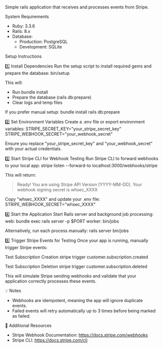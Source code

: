Simple rails application that receives and processes events from Stripe.

System Requirements

- Ruby: 3.3.6
- Rails: 8.x
- Database:
  - Production: PostgreSQL
  - Development: SQLite

Setup Instructions

1️⃣ Install Dependencies
Run the setup script to install required gems and prepare the database:
bin/setup

This will:
- Run bundle install
- Prepare the database (rails db:prepare)
- Clear logs and temp files

If you prefer manual setup:
bundle install
rails db:prepare

2️⃣ Set Environment Variables
Create a .env file or export environment variables:
STRIPE_SECRET_KEY="your_stripe_secret_key"
STRIPE_WEBHOOK_SECRET="your_webhook_secret"

Ensure you replace "your_stripe_secret_key" and "your_webhook_secret" with your actual credentials.

3️⃣ Start Stripe CLI for Webhook Testing
Run Stripe CLI to forward webhooks to your local app:
stripe listen --forward-to localhost:3000/webhooks/stripe

This will return:
> Ready! You are using Stripe API Version [YYYY-MM-DD]. Your webhook signing secret is whsec_XXXX

Copy "whsec_XXXX" and update your .env file:
STRIPE_WEBHOOK_SECRET="whsec_XXXX"

4️⃣ Start the Application
Start Rails server and background job processing:
web: bundle exec rails server -p $PORT
worker: bin/jobs

Alternatively, run each process manually:
rails server
bin/jobs

5️⃣ Trigger Stripe Events for Testing
Once your app is running, manually trigger Stripe events:

Test Subscription Creation
stripe trigger customer.subscription.created

Test Subscription Deletion
stripe trigger customer.subscription.deleted

This will simulate Stripe sending webhooks and validate that your application correctly processes these events.


💡 Notes
- Webhooks are idempotent, meaning the app will ignore duplicate events.
- Failed events will retry automatically up to 3 times before being marked as failed.

📖 Additional Resources
- Stripe Webhook Documentation: https://docs.stripe.com/webhooks
- Stripe CLI: https://docs.stripe.com/cli
